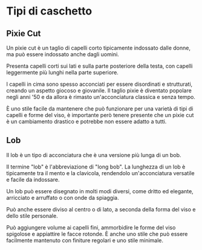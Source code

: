# Tipi di caschetto

## Pixie Cut

Un pixie cut è un taglio di capelli corto tipicamente indossato dalle donne, ma può essere indossato anche dagli uomini. 

Presenta capelli corti sui lati e sulla parte posteriore della testa, con capelli leggermente più lunghi nella parte superiore. 

I capelli in cima sono spesso acconciati per essere disordinati e strutturati, creando un aspetto giocoso e giovanile.
Il taglio pixie è diventato popolare negli anni '50 e da allora è rimasto un'acconciatura classica e senza tempo. 

È uno stile facile da mantenere che può funzionare per una varietà di tipi di capelli e forme del viso, è importante però tenere presente che un pixie cut è un cambiamento drastico e potrebbe non essere adatto a tutti.

## Lob

Il lob è un tipo di acconciatura che è una versione più lunga di un bob. 

Il termine "lob" è l'abbreviazione di "long bob". La lunghezza di un lob è tipicamente tra il mento e la clavicola, rendendolo un'acconciatura versatile e facile da indossare.

Un lob può essere disegnato in molti modi diversi, come dritto ed elegante, arricciato e arruffato o con onde da spiaggia. 

Può anche essere diviso al centro o di lato, a seconda della forma del viso e dello stile personale.

Può aggiungere volume ai capelli fini, ammorbidire le forme del viso spigolose e appiattire le facce rotonde. 
È anche uno stile che può essere facilmente mantenuto con finiture regolari e uno stile minimale.


